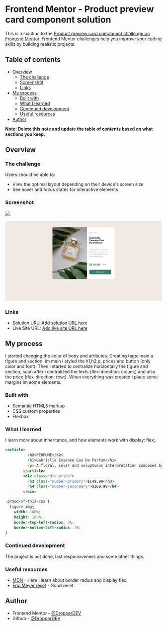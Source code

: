 # Frontend Mentor - Product preview card component solution

This is a solution to the [Product preview card component challenge on Frontend Mentor](https://www.frontendmentor.io/challenges/product-preview-card-component-GO7UmttRfa). Frontend Mentor challenges help you improve your coding skills by building realistic projects. 

## Table of contents

- [Overview](#overview)
  - [The challenge](#the-challenge)
  - [Screenshot](#screenshot)
  - [Links](#links)
- [My process](#my-process)
  - [Built with](#built-with)
  - [What I learned](#what-i-learned)
  - [Continued development](#continued-development)
  - [Useful resources](#useful-resources)
- [Author](#author)

**Note: Delete this note and update the table of contents based on what sections you keep.**

## Overview

### The challenge

Users should be able to:

- View the optimal layout depending on their device's screen size
- See hover and focus states for interactive elements

### Screenshot

![](./screenshot.jpg)

![screenshot](assets/img/readme-screenshot.png)

### Links

- Solution URL: [Add solution URL here](https://your-solution-url.com)
- Live Site URL: [Add live site URL here](https://your-live-site-url.com)

## My process

I started changing the color of body and atributes. Creating tags: main a figure and section.
Im main i styled the h1,h2,p, prices and button (only color and font).
Then i started to centralize horizontally the figure and section, soon after i
centralized the texts (flex-direction: colum;) and also the price (flex-direction: row;).
When everything was created i place some margins im some elements.
### Built with

- Semantic HTML5 markup
- CSS custom properties
- Flexbox

### What I learned

I learn more about inheritance, and how elements work with display: flex;.

```html
<article>
          <h2>PERFUME</h2>
          <h1>Gabrielle Essence Eau De Parfum</h1>
          <p> A floral, solar and voluptuous interpretation composed by Olivier Polge, Perfumer-Creator for the House of CHANEL.</p>
        </article>
        <div class="div-price">
          <h3 class="number-primary">$149.99</h3>
          <h4 class="number-secundary">$169.99</h4>
        </div>
```
```css
.proud-of-this-css {
  figure img{
    width: 100%;
    height: 100%;
    border-top-left-radius: 2%;
    border-bottom-left-radius: 2%;
}
```

### Continued development

The project is not done, last responsiveness and some other things.

### Useful resources

- [MDN](https://developer.mozilla.org/pt-BR/) - Here i learn about border radius and display flex.
- [Eric Meyer reset](https://meyerweb.com/eric/tools/css/reset/) - Good reset.

## Author

- Frontend Mentor - [@DropperDEV](https://www.frontendmentor.io/profile/DropperDEV)
- Github - [@DropperDEV](https://github.com/DropperDEV)
